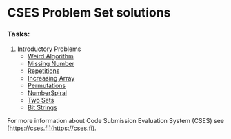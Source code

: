# CSES Problem Set solutions

### Tasks:
1. Introductory Problems
   * [Weird Algorithm](./WeirdAlgorithm) 
   * [Missing Number](./MissingNumber)
   * [Repetitions](./Repetitions)
   * [Increasing Array](./IncreasingArray)
   * [Permutations](./Permutations)
   * [NumberSpiral](./NumberSpiral)
   * [Two Sets](./TwoSets)
   * [Bit Strings](./BitStrings)

For more information about Code Submission Evaluation System (CSES)
see [https://cses.fi](https://cses.fi). 
